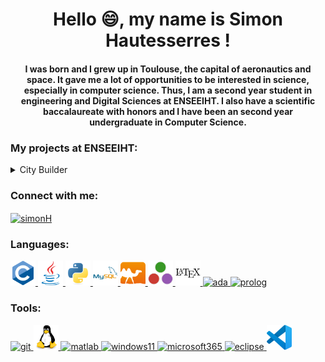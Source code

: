 ###

<!--
**Elrond3301/Elrond3301** is a ✨ _special_ ✨ repository because its `README.md` (this file) appears on your GitHub profile.

Here are some ideas to get you started:

- 🔭 I’m currently working on ...
- 🌱 I’m currently learning ...
- 👯 I’m looking to collaborate on ...
- 🤔 I’m looking for help with ...
- 💬 Ask me about ...
- 📫 How to reach me: ...
- 😄 Pronouns: ...
- ⚡ Fun fact: ...
-->
<h1 align="center">Hello 😄, my name is Simon Hautesserres !</h1>
<h4 align="center">I was born and I grew up in Toulouse, the capital of aeronautics and space. It gave me a lot of opportunities to be interested in science, especially in computer science. Thus, I am a second year student in engineering and Digital Sciences at ENSEEIHT. I also have a scientific baccalaureate with honors and I have been an second year undergraduate in Computer Science.</h4>

<h3 align="left">My projects at ENSEEIHT:</h3>
<details>
<summary>City Builder</summary>
<br>
  <div class="logo"><img src="jeu_1.png" width="150px" align="right"></div>
Within a team of 7 students we have built a game of the type city-builder like sim-city. The aim of the project was to coordinate all our team in order to build a whole application in java during 4 months.
  <br/>
  <br/>
  You can find the source code here.
</details>


<h3 align="left">Connect with me:</h3>
<p align="left">
<a href="https://www.linkedin.com/in/simon-hautesserres-6445331a2/" target="blank"><img align="center" src="https://raw.githubusercontent.com/rahuldkjain/github-profile-readme-generator/master/src/images/icons/Social/linked-in-alt.svg" alt="simonH" height="30" width="40" /></a>
</p>

<h3 align="left">Languages:</h3>
<p align="left"> 
  <a href="https://www.cprogramming.com/" target="_blank" rel="noreferrer"> <img src="https://raw.githubusercontent.com/devicons/devicon/master/icons/c/c-original.svg" alt="c" width="40" height="40"/> </a>
  <a href="https://www.java.com" target="_blank" rel="noreferrer"> <img src="https://raw.githubusercontent.com/devicons/devicon/master/icons/java/java-original.svg" alt="java" width="40" height="40"/> </a>
  <a href="https://www.python.org" target="_blank" rel="noreferrer"> <img src="https://raw.githubusercontent.com/devicons/devicon/master/icons/python/python-original.svg" alt="python" width="40" height="40"/> </a> 
  <a href="https://www.mysql.com/" target="_blank" rel="noreferrer"> <img src="https://raw.githubusercontent.com/devicons/devicon/master/icons/mysql/mysql-original-wordmark.svg" alt="mysql" width="40" height="40"/> </a>
  <a href="https://ocaml.org" target="_blank" rel="noreferrer"> <img src="https://github.com/devicons/devicon/blob/master/icons/ocaml/ocaml-original.svg" alt="ocaml" width="40" height="40"/> </a> 
  <a href="https://julialang.org" target="_blank" rel="noreferrer"> <img src="https://github.com/devicons/devicon/blob/master/icons/julia/julia-original.svg" alt="julia" width="40" height="40"/> </a> 
  <a href="https://www.latex-project.org" target="_blank" rel="noreferrer"> <img src="https://github.com/devicons/devicon/blob/master/icons/latex/latex-original.svg" alt="latex" width="40" height="40"/> </a> 
  <a href="https://www.adacore.com/about-ada" target="_blank" rel="noreferrer"> <img src="https://getadanow.com/img/E5.png" alt="ada" width="40" height="40"/> </a>
  <a href="https://www.swi-prolog.org/" target="_blank" rel="noreferrer"> <img src="https://www.swi-prolog.org/icons/swipl.png" alt="prolog" width="40" height="40"/> </a>
<!--    <a href="https://developer.android.com" target="_blank" rel="noreferrer"> <img src="https://raw.githubusercontent.com/devicons/devicon/master/icons/android/android-original-wordmark.svg" alt="android" width="40" height="40"/> </a>-->

</p>

<h3 align="left">Tools:</h3>
<p align="left"> 
  <a href="https://git-scm.com/" target="_blank" rel="noreferrer"> <img src="https://www.vectorlogo.zone/logos/git-scm/git-scm-icon.svg" alt="git" width="40" height="40"/> </a>
  <a href="https://www.linux.org/" target="_blank" rel="noreferrer"> <img src="https://raw.githubusercontent.com/devicons/devicon/master/icons/linux/linux-original.svg" alt="linux" width="40" height="40"/> </a>
  <a href="https://www.mathworks.com/" target="_blank" rel="noreferrer"> <img src="https://upload.wikimedia.org/wikipedia/commons/2/21/Matlab_Logo.png" alt="matlab" width="40" height="40"/> </a> 
 <a href="https://www.microsoft.com/fr-fr/software-download/windows11" target="_blank" rel="noreferrer"> <img src="windows-11.svg" alt="windows11" width="40" height="40"/> </a> 
  <a href="https://www.microsoft.com/fr-fr/microsoft-365/microsoft-office" target="_blank" rel="noreferrer"> <img src="microsoft-office-2019.svg" alt="microsoft365" width="40" height="40"/> </a> 
  <a href="https://www.eclipse.org/ide/" target="_blank" rel="noreferrer"> <img src="eclipse.svg" alt="eclipse" width="40" height="40"/> </a> 
  <a href="https://code.visualstudio.com" target="_blank" rel="noreferrer"> <img src="https://github.com/devicons/devicon/blob/master/icons/vscode/vscode-original.svg" alt="vscode" width="40" height="40"/> </a> 
  <!-- <a href="https://projects.laas.fr/tina/index.php" target="_blank" rel="noreferrer"> <img src="https://projects.laas.fr/tina/images/tina.png" alt="Tina" width="40" height="40" /> </a> -->
</p>
